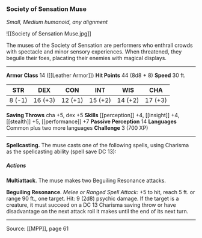 ### Society of Sensation Muse
_Small, Medium humanoid, any alignment_

![[Society of Sensation Muse.jpg]]

The muses of the Society of Sensation are performers who enthrall crowds with spectacle and minor sensory experiences. When threatened, they beguile their foes, placating their enemies with magical displays.




---

**Armor Class** 14 ([[Leather Armor]])
**Hit Points** 44 (8d8 + 8)
**Speed** 30 ft.

| STR     | DEX     | CON     | INT     | WIS     | CHA     |
|---------|---------|---------|---------|---------|---------|
| 8 (-1) | 16 (+3) | 12 (+1) | 15 (+2) | 14 (+2) | 17 (+3) |

**Saving Throws** cha +5, dex +5
**Skills** [[perception]] +4, [[insight]] +4, [[stealth]] +5, [[performance]] +7
**Passive Perception** 14
**Languages** Common plus two more languages
**Challenge** 3 (700 XP)

---

**Spellcasting.** The muse casts one of the following spells, using Charisma as the spellcasting ability (spell save DC 13):

##### Actions
**Multiattack**. The muse makes two Beguiling Resonance attacks.

**Beguiling Resonance**. _Melee or Ranged Spell Attack:_ +5 to hit, reach 5 ft. or range 90 ft., one target. Hit: 9 (2d8) psychic damage. If the target is a creature, it must succeed on a DC 13 Charisma saving throw or have disadvantage on the next attack roll it makes until the end of its next turn.


---

Source: [[MPP]], page 61